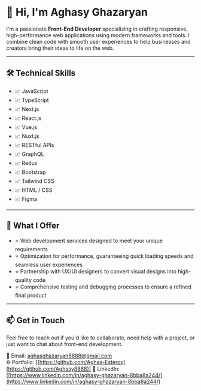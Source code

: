 # 👋 Hi, I'm Aghasy Ghazaryan

I'm a passionate **Front-End Developer** specializing in crafting responsive, high-performance web applications using modern frameworks and tools. I combine clean code with smooth user experiences to help businesses and creators bring their ideas to life on the web.

---

## 🛠 Technical Skills

- 📈 JavaScript  
- 📈 TypeScript  
- 📈 Next.js  
- 📈 React.js  
- 📈 Vue.js  
- 📈 Nuxt.js  
- 📈 RESTful APIs  
- 📈 GraphQL  
- 📈 Redux  
- 📈 Bootstrap  
- 📈 Tailwind CSS  
- 📈 HTML / CSS  
- 📈 Figma  

---

## 💼 What I Offer

- ⭐️ Web development services designed to meet your unique requirements  
- ⭐️ Optimization for performance, guaranteeing quick loading speeds and seamless user experiences  
- ⭐️ Partnership with UX/UI designers to convert visual designs into high-quality code  
- ⭐️ Comprehensive testing and debugging processes to ensure a refined final product  

---

## 📫 Get in Touch

Feel free to reach out if you'd like to collaborate, need help with a project, or just want to chat about front-end development.

📧 Email: [aghasghazaryan8888@gmail.com](mailto:aghas.ghazaryan@esterox.am)  
🌐 Portfolio: [[https://github.com/Aghas-Esterox](https://github.com/Aghasy8888)] 
💼 LinkedIn: [[https://www.linkedin.com/in/aghasy-ghazaryan-8bba8a244/](https://www.linkedin.com/in/aghasy-ghazaryan-8bba8a244/)

